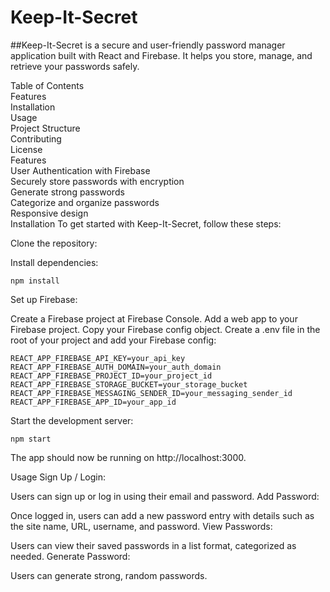 # Keep-It-Secret
##Keep-It-Secret is a secure and user-friendly password manager application built with React and Firebase. It helps you store, manage, and retrieve your passwords safely.

Table of Contents\
Features\
Installation\
Usage\
Project Structure\
Contributing\
License\
Features\
User Authentication with Firebase\
Securely store passwords with encryption\
Generate strong passwords\
Categorize and organize passwords\
Responsive design\
Installation
To get started with Keep-It-Secret, follow these steps:

Clone the repository:

Install dependencies:

```
npm install
```
Set up Firebase:

Create a Firebase project at Firebase Console.
Add a web app to your Firebase project.
Copy your Firebase config object.
Create a .env file in the root of your project and add your Firebase config:

```
REACT_APP_FIREBASE_API_KEY=your_api_key
REACT_APP_FIREBASE_AUTH_DOMAIN=your_auth_domain
REACT_APP_FIREBASE_PROJECT_ID=your_project_id
REACT_APP_FIREBASE_STORAGE_BUCKET=your_storage_bucket
REACT_APP_FIREBASE_MESSAGING_SENDER_ID=your_messaging_sender_id
REACT_APP_FIREBASE_APP_ID=your_app_id
```
Start the development server:

```
npm start
```
The app should now be running on http://localhost:3000.

Usage
Sign Up / Login:

Users can sign up or log in using their email and password.
Add Password:

Once logged in, users can add a new password entry with details such as the site name, URL, username, and password.
View Passwords:

Users can view their saved passwords in a list format, categorized as needed.
Generate Password:

Users can generate strong, random passwords.
